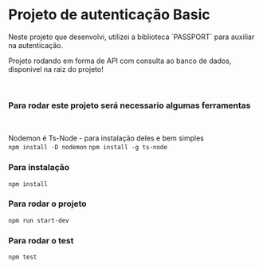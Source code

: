 # Projeto de autenticação Basic

<p>Neste projeto que desenvolvi, utilizei a biblioteca `PASSPORT` para auxiliar na autenticação.</p>
<p>Projeto rodando em forma de API com consulta ao banco de dados, disponivel na raiz do projeto!</p><br/>
<h3>Para rodar este projeto será necessario algumas ferramentas</h3><br/>

Nodemon é Ts-Node - para instalação deles e bem simples <br/>
`npm install -D nodemon`
`npm install -g ts-node`

### Para instalação
`npm install`

### Para rodar o projeto
`npm run start-dev`

### Para rodar o test
`npm test`
